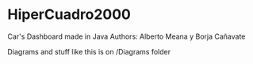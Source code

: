 # HiperCuadro2000
Car's Dashboard made in Java
Authors: Alberto Meana y Borja Cañavate

Diagrams and stuff like this is on /Diagrams folder
